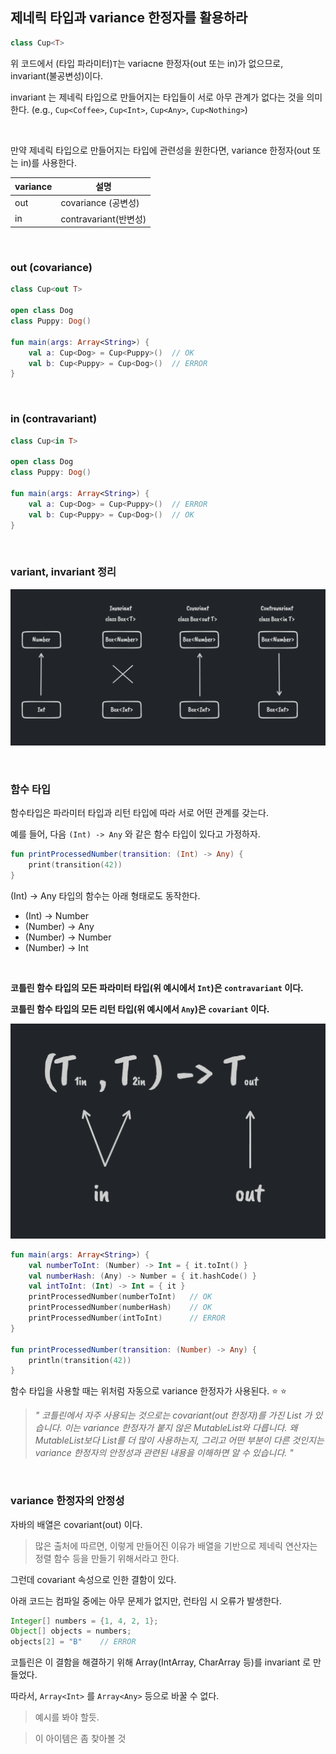 ## 제네릭 타입과 variance 한정자를 활용하라

```kotlin
class Cup<T>
```

위 코드에서 (타입 파라미터)`T`는 variacne 한정자(out 또는 in)가 없으므로, invariant(불공변성)이다.

invariant 는 제네릭 타입으로 만들어지는 타입들이 서로 아무 관계가 없다는 것을 의미한다. (e.g., `Cup<Coffee>`, `Cup<Int>`, `Cup<Any>`, `Cup<Nothing>`)

<br>

만약 제네릭 타입으로 만들어지는 타입에 관련성을 원한다면, variance 한정자(out 또는 in)를 사용한다.

|variance|설명|
|-|-|
|out|covariance (공변성)|
|in|contravariant(반변성)|

<br>

### out (covariance)

```kotlin
class Cup<out T>

open class Dog
class Puppy: Dog()

fun main(args: Array<String>) {
    val a: Cup<Dog> = Cup<Puppy>()  // OK
    val b: Cup<Puppy> = Cup<Dog>()  // ERROR
}
```

<br>

### in (contravariant)


```kotlin
class Cup<in T>

open class Dog
class Puppy: Dog()

fun main(args: Array<String>) {
    val a: Cup<Dog> = Cup<Puppy>()  // ERROR
    val b: Cup<Puppy> = Cup<Dog>()  // OK
}
```

<br>

### variant, invariant 정리

![](../../images/아이템%2024.%20제네릭%20타입과%20variance%20한정자를%20활용하라_02.png)

<br>

### 함수 타입

함수타입은 파라미터 타입과 리턴 타입에 따라 서로 어떤 관계를 갖는다.

예를 들어, 다음 `(Int) -> Any` 와 같은 함수 타입이 있다고 가정하자.

```kotlin
fun printProcessedNumber(transition: (Int) -> Any) {
    print(transition(42))
}
```

(Int) -> Any 타입의 함수는 아래 형태로도 동작한다.

- (Int) -> Number
- (Number) -> Any
- (Number) -> Number
- (Number) -> Int

<br>

**코틀린 함수 타입의 모든 파라미터 타입(위 예시에서 `Int`)은 `contravariant` 이다.**

**코틀린 함수 타입의 모든 리턴 타입(위 예시에서 `Any`)은 `covariant` 이다.**

![](../../images/아이템%2024.%20제네릭%20타입과%20variance%20한정자를%20활용하라_51.png)

```kotlin
fun main(args: Array<String>) {
    val numberToInt: (Number) -> Int = { it.toInt() }
    val numberHash: (Any) -> Number = { it.hashCode() }
    val intToInt: (Int) -> Int = { it }
    printProcessedNumber(numberToInt)   // OK
    printProcessedNumber(numberHash)    // OK
    printProcessedNumber(intToInt)      // ERROR
}

fun printProcessedNumber(transition: (Number) -> Any) {
    println(transition(42))
}
```

함수 타입을 사용할 때는 위처럼 자동으로 variance 한정자가 사용된다. :star: :star:

> *" 코틀린에서 자주 사용되는 것으로는 covariant(out 한정자)를 가진 List 가 있습니다. 이는 variance 한정자가 붙지 않은 MutableList와 다릅니다. 왜 MutableList보다 List를 더 많이 사용하는지, 그리고 어떤 부분이 다른 것인지는 variance 한정자의 안정성과 관련된 내용을 이해하면 알 수 있습니다. "*

<br>

### variance 한정자의 안정성

자바의 배열은 covariant(out) 이다. 

> 많은 출처에 따르면, 이렇게 만들어진 이유가 배열을 기반으로 제네릭 연산자는 정렬 함수 등을 만들기 위해서라고 한다.

그런데 covariant 속성으로 인한 결함이 있다.

아래 코드는 컴파일 중에는 아무 문제가 없지만, 런타임 시 오류가 발생한다.

```java
Integer[] numbers = {1, 4, 2, 1};
Object[] objects = numbers;
objects[2] = "B"    // ERROR
```

코틀린은 이 결함을 해결하기 위해 Array(IntArray, CharArray 등)를 invariant 로 만들었다. 

따라서, `Array<Int>` 를 `Array<Any>` 등으로 바꿀 수 없다. 

> 예시를 봐야 할듯.

> 이 아이템은 좀 찾아볼 것